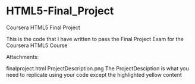 # HTML5-Final_Project

Coursera HTML5 Final Project

This is the code that I have written to pass the Final Project Exam for the Coursera HTML5 Course

Attachments:

finalproject.html
ProjectDescription.png
The ProjectDesciption is what you need to replicate using your code except the highlighted yellow content
